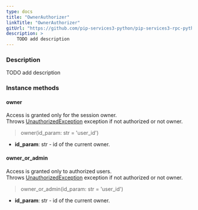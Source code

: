 ```yaml
---
type: docs
title: "OwnerAuthorizer"
linkTitle: "OwnerAuthorizer"
gitUrl: "https://github.com/pip-services3-python/pip-services3-rpc-python"
description: >
    TODO add description
---
```


### Description

TODO add description

### Instance methods

#### owner
Access is granted only for the session owner.  
Throws [UnauthorizedException](../../../commons/errors/unauthorized_exception) exception if not authorized or not owner.

> owner(id_param: str = 'user_id')

- **id_param**: str - id of the current owner.

#### owner_or_admin
Access is granted only to authorized users.   
Throws [UnauthorizedException](../../../commons/errors/unauthorized_exception) exception if not authorized or not owner.

> owner_or_admin(id_param: str = 'user_id')

- **id_param**: str - id of the current owner.
